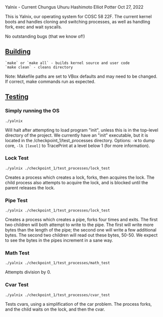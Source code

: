 Yalnix - Current Chungus
Uhuru Hashimoto
Elliot Potter
Oct 27, 2022

This is Yalnix, our operating system for COSC 58 22F. The current kernel boots and handles cloning and switching processes,
as well as handling fork, exec and wait syscalls.

No outstanding bugs (that we know of!)

## <ins> Building </ins>

    `make` or `make all` - builds kernel source and user code
    `make clean` - cleans directory

Note: Makefile paths are set to VBox defaults and may need to be changed. If correct, make commands run as expected.

## <ins> Testing </ins>

### Simply running the OS
```
./yalnix
```
Will halt after attempting to load program "init", unless this is in the top-level directory of the project.
We currently have an "init" executable, but it is located in the /checkpoint_1/test_processes directory.
Options: `-W` to dump core, `-lk [level]` to TracePrint at a level below 1 (for more information).

### Lock Test
```
./yalnix ./checkpoint_1/test_processes/lock_test
```
Creates a process which creates a lock, forks, then acquires the lock. The child process also attempts to acquire the lock,
and is blocked until the parent releases the lock.

### Pipe Test
```
./yalnix ./checkpoint_1/test_processes/lock_test
```
Creates a process which creates a pipe, forks four times and exits. The first two children will both attempt to write to
the pipe. The first will write more bytes than the length of the pipe; the second one will write a few additional bytes.
The second two children will read out these bytes, 50-50. We expect to see the bytes in the pipes increment in a sane way.

### Math Test
```
./yalnix ./checkpoint_1/test_processes/math_test
```
Attempts division by 0.

### Cvar Test
```
./yalnix ./checkpoint_1/test_processes/cvar_test
```
Tests cvars, using a simplification of the car problem. The process forks, and the child waits on the lock, and then
the cvar.